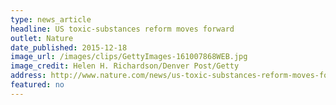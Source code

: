 ```yaml
---
type: news_article
headline: US toxic-substances reform moves forward
outlet: Nature
date_published: 2015-12-18
image_url: /images/clips/GettyImages-161007868WEB.jpg
image_credit: Helen H. Richardson/Denver Post/Getty
address: http://www.nature.com/news/us-toxic-substances-reform-moves-forward-1.18127
featured: no
---
```

